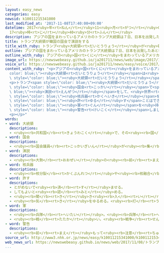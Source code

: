 ```yaml
---
layout: easy_news
categories: easy
newsid: k10011215341000
last_modified_at: '2017-11-08T17:40:00+09:00'
datetime: 2017<ruby>年<rt>ねん</rt></ruby>11<ruby>月<rt>がつ</rt></ruby>08<ruby>日<rt>にち</rt></ruby>
  17<ruby>時<rt>じ</rt></ruby>40<ruby>分<rt>ふん</rt></ruby>
description: アジアの国をまわっているアメリカのトランプ大統領は７日、日本を出発したあと韓国に着きました。
title: トランプ大統領が韓国の国会で演説をする
title_with_ruby: トランプ<ruby>大統領<rt>だいとうりょう</rt></ruby>が<ruby>韓国<rt>かんこく</rt></ruby>の<ruby>国会<rt>こっかい</rt></ruby>で<ruby>演説<rt>えんぜつ</rt></ruby>をする
outline: アジアの国をまわっているアメリカのトランプ大統領は７日、日本を出発したあと韓国に着きました。
outline_with_ruby: アジアの<ruby>国<rt>くに</rt></ruby>をまわっているアメリカのトランプ<ruby>大統領<rt>だいとうりょう</rt></ruby>は<ruby>７日<rt>なのか</rt></ruby>、<ruby>日本<rt>にっぽん</rt></ruby>を<ruby>出発<rt>しゅっぱつ</rt></ruby>したあと<ruby>韓国<rt>かんこく</rt></ruby>に<ruby>着<rt>つ</rt></ruby>きました。
image_url: https://newswebeasy.github.io/ja201711/news/web/image/2017/11/08/K10011215341_1711081145_1711081145_01_02.jpg
voice_url: https://newswebeasy.github.io/ja201711/news/easy/voice/2017/11/08/k10011215341000.mp3
content_with_ruby: "<p>アジアの<ruby>国<rt>くに</rt></ruby>をまわっているアメリカのトランプ<span style=\"\
  color: blue;\"><ruby>大統領<rt>だいとうりょう</rt></ruby></span>は<ruby>７日<rt>なのか</rt></ruby>、<ruby>日本<rt>にっぽん</rt></ruby>を<ruby>出発<rt>しゅっぱつ</rt></ruby>したあと<ruby>韓国<rt>かんこく</rt></ruby>に<ruby>着<rt>つ</rt></ruby>きました。そして、<ruby>韓国<rt>かんこく</rt></ruby>のムン・ジェイン<span\
  \ style=\"color: blue;\"><ruby>大統領<rt>だいとうりょう</rt></ruby></span>と<ruby>会<rt>あ</rt></ruby>って、<ruby>北朝鮮<rt>きたちょうせん</rt></ruby>の<ruby>問題<rt>もんだい</rt></ruby>などについて<ruby>話<rt>はな</rt></ruby>しました。</p>\n\
  <p>トランプ<span style=\"color: blue;\"><ruby>大統領<rt>だいとうりょう</rt></ruby></span>は<ruby>８日<rt>ようか</rt></ruby>、<ruby>韓国<rt>かんこく</rt></ruby>の<span\
  \ style=\"color: blue;\"><ruby>国会<rt>こっかい</rt></ruby></span>で<span style=\"color:\
  \ blue;\"><ruby>演説<rt>えんぜつ</rt></ruby></span>をして、<ruby>世界<rt>せかい</rt></ruby>の<ruby>国<rt>くに</rt></ruby>は<ruby>北朝鮮<rt>きたちょうせん</rt></ruby>が<span\
  \ style=\"color: blue;\"><ruby>核兵器<rt>かくへいき</rt></ruby></span>を<ruby>持<rt>も</rt></ruby>つことを<span\
  \ style=\"color: blue;\"><ruby>許<rt>ゆる</rt></ruby>す</span>ことはできないと<ruby>言<rt>い</rt></ruby>いました。そして、「アメリカは<ruby>強<rt>つよ</rt></ruby>い<span\
  \ style=\"color: blue;\"><ruby>軍<rt>ぐん</rt></ruby></span>を<ruby>持<rt>も</rt></ruby>っている。<ruby>私<rt>わたし</rt></ruby>たちの<ruby>力<rt>ちから</rt></ruby>が<ruby>弱<rt>よわ</rt></ruby>いと<ruby>思<rt>おも</rt></ruby>ってはいけない」と<ruby>言<rt>い</rt></ruby>って、<ruby>北朝鮮<rt>きたちょうせん</rt></ruby>に<span\
  \ style=\"color: blue;\"><ruby>警告<rt>けいこく</rt></ruby></span>しました。</p>\n<p></p>\n\
  <p></p>"
words:
- word: 大統領
  descriptions:
  - <ruby><rb>共和国</rb><rt>きょうわこく</rt></ruby>で、その<ruby><rb>国</rb><rt>くに</rt></ruby>を<ruby><rb>代表</rb><rt>だいひょう</rt></ruby>する<ruby><rb>人</rb><rt>ひと</rt></ruby>。
- word: 国会
  descriptions:
  - <ruby><rb>国会議員</rb><rt>こっかいぎいん</rt></ruby>が<ruby><rb>集</rb><rt>あつ</rt></ruby>まって、<ruby><rb>法律</rb><rt>ほうりつ</rt></ruby>を<ruby><rb>作</rb><rt>つく</rt></ruby>り、<ruby><rb>政治</rb><rt>せいじ</rt></ruby>のやり<ruby><rb>方</rb><rt>かた</rt></ruby>を<ruby><rb>相談</rb><rt>そうだん</rt></ruby>して<ruby><rb>決</rb><rt>き</rt></ruby>める<ruby><rb>議会</rb><rt>ぎかい</rt></ruby>。<ruby><rb>衆議院</rb><rt>しゅうぎいん</rt></ruby>と<ruby><rb>参議院</rb><rt>さんぎいん</rt></ruby>とがある。
- word: 演説
  descriptions:
  - <ruby><rb>大勢</rb><rt>おおぜい</rt></ruby>の<ruby><rb>前</rb><rt>まえ</rt></ruby>で、<ruby><rb>自分</rb><rt>じぶん</rt></ruby>の<ruby><rb>意見</rb><rt>いけん</rt></ruby>や<ruby><rb>考</rb><rt>かんが</rt></ruby>えを<ruby><rb>述</rb><rt>の</rt></ruby>べること。
- word: 核兵器
  descriptions:
  - <ruby><rb>核分裂</rb><rt>かくぶんれつ</rt></ruby>や<ruby><rb>核融合</rb><rt>かくゆうごう</rt></ruby>によって<ruby><rb>出</rb><rt>で</rt></ruby>るエネルギーを<ruby><rb>利用</rb><rt>りよう</rt></ruby>した<ruby><rb>兵器</rb><rt>へいき</rt></ruby>。<ruby><rb>原子爆弾</rb><rt>げんしばくだん</rt></ruby>や、<ruby><rb>水素爆弾</rb><rt>すいそばくだん</rt></ruby>など。
- word: 許す
  descriptions:
  - とがめないで<ruby><rb>済</rb><rt>す</rt></ruby>ませる。
  - してもよいと<ruby><rb>認</rb><rt>みと</rt></ruby>める。
  - <ruby><rb>聞</rb><rt>き</rt></ruby>き<ruby><rb>入</rb><rt>い</rt></ruby>れる。<ruby><rb>受</rb><rt>う</rt></ruby>け<ruby><rb>入</rb><rt>い</rt></ruby>れる。
  - <ruby><rb>気</rb><rt>き</rt></ruby>をゆるめる。<ruby><rb>打</rb><rt>う</rt></ruby>ち<ruby><rb>解</rb><rt>と</rt></ruby>ける。
- word: 軍
  descriptions:
  - <ruby><rb>兵隊</rb><rt>へいたい</rt></ruby>。<ruby><rb>兵隊</rb><rt>へいたい</rt></ruby>の<ruby><rb>集</rb><rt>あつ</rt></ruby>まり。
  - <ruby><rb>戦</rb><rt>たたか</rt></ruby>い。<ruby><rb>戦争</rb><rt>せんそう</rt></ruby>。
- word: 警告
  descriptions:
  - <ruby><rb>前</rb><rt>まえ</rt></ruby>もって<ruby><rb>注意</rb><rt>ちゅうい</rt></ruby>すること。また、その<ruby><rb>注意</rb><rt>ちゅうい</rt></ruby>。
source_url: http://www3.nhk.or.jp/news/easy/k10011215341000/k10011215341000.html
web_news_url: https://newswebeasy.github.io/news/web/2017/11/08/トランプ大統領-最大限の圧力各国に呼びかけ
...
```

